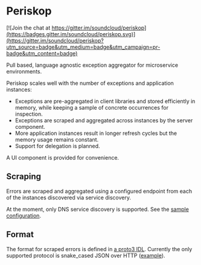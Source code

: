 # Periskop

[![Join the chat at https://gitter.im/soundcloud/periskop](https://badges.gitter.im/soundcloud/periskop.svg)](https://gitter.im/soundcloud/periskop?utm_source=badge&utm_medium=badge&utm_campaign=pr-badge&utm_content=badge)

Pull based, language agnostic exception aggregator for microservice environments.

Periskop scales well with the number of exceptions and application instances:

  - Exceptions are pre-aggregated in client libraries and stored efficiently in memory, while keeping a sample of concrete occurrences for inspection.
  - Exceptions are scraped and aggregated across instances by the server component.
  - More application instances result in longer refresh cycles but the memory usage remains constant.
  - Support for delegation is planned.

A UI component is provided for convenience.

## Scraping

Errors are scraped and aggregated using a configured endpoint from each of the instances discovered via service discovery.

At the moment, only DNS service discovery is supported. See the [sample configuration](config.dev.yaml).

## Format

The format for scraped errors is defined in [a proto3 IDL](representation/errors.proto). Currently the only supported protocol is snake_cased JSON over HTTP ([example](scraper/sample-response1.json)).

